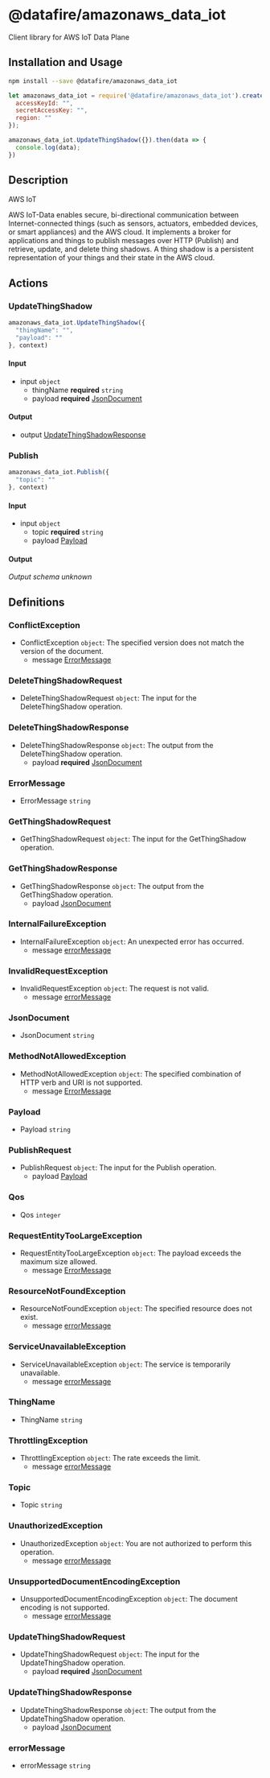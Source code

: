 # @datafire/amazonaws_data_iot

Client library for AWS IoT Data Plane

## Installation and Usage
```bash
npm install --save @datafire/amazonaws_data_iot
```
```js
let amazonaws_data_iot = require('@datafire/amazonaws_data_iot').create({
  accessKeyId: "",
  secretAccessKey: "",
  region: ""
});

amazonaws_data_iot.UpdateThingShadow({}).then(data => {
  console.log(data);
})
```

## Description

<fullname>AWS IoT</fullname> <p>AWS IoT-Data enables secure, bi-directional communication between Internet-connected things (such as sensors, actuators, embedded devices, or smart appliances) and the AWS cloud. It implements a broker for applications and things to publish messages over HTTP (Publish) and retrieve, update, and delete thing shadows. A thing shadow is a persistent representation of your things and their state in the AWS cloud.</p>

## Actions

### UpdateThingShadow



```js
amazonaws_data_iot.UpdateThingShadow({
  "thingName": "",
  "payload": ""
}, context)
```

#### Input
* input `object`
  * thingName **required** `string`
  * payload **required** [JsonDocument](#jsondocument)

#### Output
* output [UpdateThingShadowResponse](#updatethingshadowresponse)

### Publish



```js
amazonaws_data_iot.Publish({
  "topic": ""
}, context)
```

#### Input
* input `object`
  * topic **required** `string`
  * payload [Payload](#payload)

#### Output
*Output schema unknown*



## Definitions

### ConflictException
* ConflictException `object`: The specified version does not match the version of the document.
  * message [ErrorMessage](#errormessage)

### DeleteThingShadowRequest
* DeleteThingShadowRequest `object`: The input for the DeleteThingShadow operation.

### DeleteThingShadowResponse
* DeleteThingShadowResponse `object`: The output from the DeleteThingShadow operation.
  * payload **required** [JsonDocument](#jsondocument)

### ErrorMessage
* ErrorMessage `string`

### GetThingShadowRequest
* GetThingShadowRequest `object`: The input for the GetThingShadow operation.

### GetThingShadowResponse
* GetThingShadowResponse `object`: The output from the GetThingShadow operation.
  * payload [JsonDocument](#jsondocument)

### InternalFailureException
* InternalFailureException `object`: An unexpected error has occurred.
  * message [errorMessage](#errormessage)

### InvalidRequestException
* InvalidRequestException `object`: The request is not valid.
  * message [errorMessage](#errormessage)

### JsonDocument
* JsonDocument `string`

### MethodNotAllowedException
* MethodNotAllowedException `object`: The specified combination of HTTP verb and URI is not supported.
  * message [ErrorMessage](#errormessage)

### Payload
* Payload `string`

### PublishRequest
* PublishRequest `object`: The input for the Publish operation.
  * payload [Payload](#payload)

### Qos
* Qos `integer`

### RequestEntityTooLargeException
* RequestEntityTooLargeException `object`: The payload exceeds the maximum size allowed.
  * message [ErrorMessage](#errormessage)

### ResourceNotFoundException
* ResourceNotFoundException `object`: The specified resource does not exist.
  * message [errorMessage](#errormessage)

### ServiceUnavailableException
* ServiceUnavailableException `object`: The service is temporarily unavailable.
  * message [errorMessage](#errormessage)

### ThingName
* ThingName `string`

### ThrottlingException
* ThrottlingException `object`: The rate exceeds the limit.
  * message [errorMessage](#errormessage)

### Topic
* Topic `string`

### UnauthorizedException
* UnauthorizedException `object`: You are not authorized to perform this operation.
  * message [errorMessage](#errormessage)

### UnsupportedDocumentEncodingException
* UnsupportedDocumentEncodingException `object`: The document encoding is not supported.
  * message [errorMessage](#errormessage)

### UpdateThingShadowRequest
* UpdateThingShadowRequest `object`: The input for the UpdateThingShadow operation.
  * payload **required** [JsonDocument](#jsondocument)

### UpdateThingShadowResponse
* UpdateThingShadowResponse `object`: The output from the UpdateThingShadow operation.
  * payload [JsonDocument](#jsondocument)

### errorMessage
* errorMessage `string`


